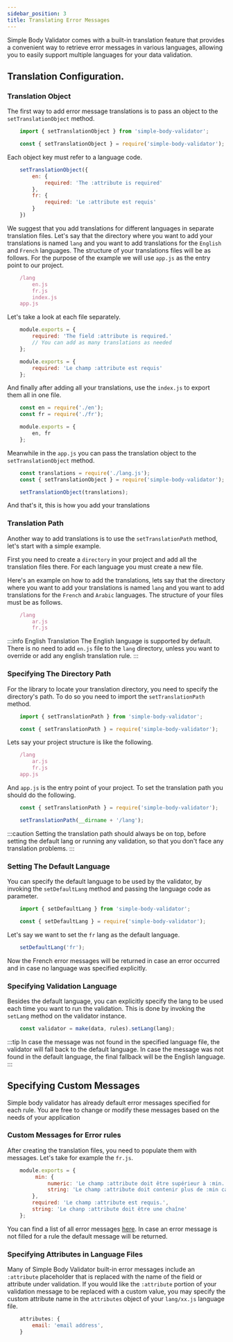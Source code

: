 ```yaml
---
sidebar_position: 3
title: Translating Error Messages
---
```


Simple Body Validator comes with a built-in translation feature that provides a convenient way to retrieve error messages in various languages, allowing you to easily support multiple languages for your data validation.

## Translation Configuration.

### Translation Object

The first way to add error message translations is to pass an object to the <code>setTranslationObject</code> method.

```js
    import { setTranslationObject } from 'simple-body-validator';
```

```js
    const { setTranslationObject } = require('simple-body-validator');
```

Each object key must refer to a language code.

```js
    setTranslationObject({
        en: {
            required: 'The :attribute is required'
        },
        fr: {
            required: 'Le :attribute est requis'
        }
    })
```

We suggest that you add translations for different languages in separate translation files. Let's say that the directory where you want to add your translations is named <code>lang</code> and you want to add translations for the <code>English</code> and <code>French</code> languages. The structure of your translations files will be as follows. For the purpose of the example we will use <code>app.js</code> as the entry point to our project.

```js
    /lang
        en.js
        fr.js
        index.js
    app.js
```

Let's take a look at each file separately.

```js title="lang/en.js"
    module.exports = {
        required: 'The field :attribute is required.'
        // You can add as many translations as needed
    };
```

```js title="lang/fr.js"
    module.exports = {
        required: 'Le champ :attribute est requis'
    };
```

And finally after adding all your translations, use the <code>index.js</code> to export them all in one file.

```js title="lang/index.js"
    const en = require('./en');
    const fr = require('./fr');

    module.exports = {
        en, fr
    };
```

Meanwhile in the <code>app.js</code> you can pass the translation object to the <code>setTranslationObject</code> method.

```js title="app.js"
    const translations = require('./lang.js');
    const { setTranslationObject } = require('simple-body-validator');

    setTranslationObject(translations);
```

And that's it, this is how you add your translations

### Translation Path

Another way to add translations is to use the <code>setTranslationPath</code> method, let's start with a simple example.

First you need to create a <code>directory</code> in your project and add all the translation files there. For each language you must create a new file.

Here's an example on how to add the translations, lets say that the directory where you want to add your translations is named <code>lang</code> and you want to add translations for the <code>French</code> and <code>Arabic</code> languages. The structure of your files must be as follows.

```js
    /lang
        ar.js
        fr.js
```

:::info English Translation
The English language is supported by default. There is no need to add <code>en.js</code> file to the <code>lang</code> directory, unless you want to override or add any english translation rule.
:::

### Specifying The Directory Path

For the library to locate your translation directory, you need to specify the directory's path. To do so you need to import the <code>setTranslationPath</code> method.

```js
    import { setTranslationPath } from 'simple-body-validator';
```

```js
    const { setTranslationPath } = require('simple-body-validator');
```

Lets say your project structure is like the following.

```js
    /lang
        ar.js
        fr.js
    app.js
```

And <code>app.js</code> is the entry point of your project. To set the translation path you should do the following.

```js title="app.js"
    const { setTranslationPath } = require('simple-body-validator');

    setTranslationPath(__dirname + '/lang');
```

:::caution
Setting the translation path should always be on top, before setting the default lang or running any validation, so that you don't face any translation problems.
:::


### Setting The Default Language 

You can specify the default language to be used by the validator, by invoking the <code>setDefaultLang</code> method and passing the language code as parameter.

```js 
    import { setDefaultLang } from 'simple-body-validator';
```

```js 
    const { setDefaultLang } = require('simple-body-validator');
```

Let's say we want to set the <code>fr</code> lang as the default language.

```js 
    setDefaultLang('fr');
```

Now the French error messages will be returned in case an error occurred and in case no language was specified explicitly.


### Specifying Validation Language

Besides the default language, you can explicitly specify the lang to be used each time you want to run the validation. This is done by invoking the <code>setLang</code> method on the validator instance.

```js 
    const validator = make(data, rules).setLang(lang);
```
:::tip
In case the message was not found in the specified language file, the validator will fall back to the default language. In case the message was not found in the default language, the final fallback will be the English language.
:::

## Specifying Custom Messages

Simple body validator has already default error messages specified for each rule. You are free to change or modify these messages based on the needs of your application

### Custom Messages for Error rules

After creating the translation files, you need to populate them with messages. Let's take for example the <code>fr.js</code>.

```js title="fr.js"
    module.exports = {
         min: {
             numeric: 'Le champ :attribute doit être supérieur à :min.',
             string: 'Le champ :attribute doit contenir plus de :min caractères.'
        },
        required: 'Le champ :attribute est requis.',
        string: 'Le chanp :attribute doit être une chaîne'
    };
```

You can find a list of all error messages [here](/error-messages/error-messages-list). In case an error message is not filled for a rule the default message will be returned.

### Specifying Attributes in Language Files

Many of Simple Body Validator built-in error messages include an <code>:attribute</code> placeholder that is replaced with the name of the field or attribute under validation. If you would like the <code>:attribute</code> portion of your validation message to be replaced with a custom value, you may specify the custom attribute name in the <code>attributes</code> object of your <code>lang/xx.js</code> language file.

```js
    attributes: {
        email: 'email address',
    }
```
 






